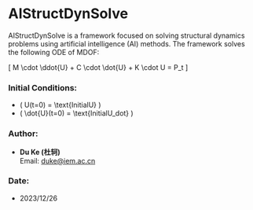 <meta http-equiv="Content-Type" content="text/html; charset=utf-8">

# AIStructDynSolve

AIStructDynSolve is a framework focused on solving structural dynamics problems using artificial intelligence (AI) methods. The framework solves the following ODE of MDOF:

\[
M \cdot \ddot{U} + C \cdot \dot{U} + K \cdot U = P_t
\]

### Initial Conditions:
- \( U(t=0) = \text{InitialU} \)
- \( \dot{U}(t=0) = \text{InitialU\_dot} \)

### Author:
- **Du Ke (杜轲)**  
  Email: duke@iem.ac.cn

### Date:
- 2023/12/26

